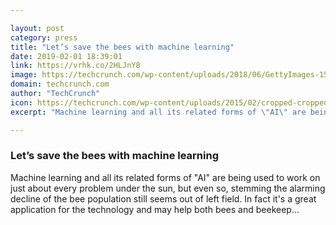 ```yaml
---

layout: post
category: press
title: "Let’s save the bees with machine learning"
date: 2019-02-01 18:39:01
link: https://vrhk.co/2HLJnY8
image: https://techcrunch.com/wp-content/uploads/2018/06/GettyImages-155283357.jpg?w=594
domain: techcrunch.com
author: "TechCrunch"
icon: https://techcrunch.com/wp-content/uploads/2015/02/cropped-cropped-favicon-gradient.png?w=180
excerpt: "Machine learning and all its related forms of \"AI\" are being used to work on just about every problem under the sun, but even so, stemming the alarming decline of the bee population still seems out of left field. In fact it's a great application for the technology and may help both bees and beekeep…"

---
```


### Let’s save the bees with machine learning

Machine learning and all its related forms of "AI" are being used to work on just about every problem under the sun, but even so, stemming the alarming decline of the bee population still seems out of left field. In fact it's a great application for the technology and may help both bees and beekeep…